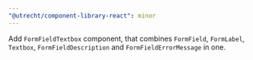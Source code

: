 ```yaml
---
"@utrecht/component-library-react": minor
---
```


Add `FormFieldTextbox` component, that combines `FormField`, `FormLabel`, `Textbox`, `FormFieldDescription` and `FormFieldErrorMessage` in one.
